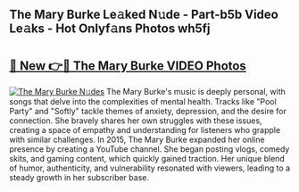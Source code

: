## The Mary Burke Le𝚊ked N𝚞de - Part-b5b Video Le𝚊ks - Hot Onlyf𝚊ns Photos wh5fj

# <h2><a href="http://ab74484.deff.icu/?id=The+Mary+Burke">🔗 New 👉🔴 The Mary Burke VIDEO Photos</a></h2>

[![The Mary Burke N𝚞des](https://i.imgur.com/rIISA9y.gif)](http://ab74484.deff.icu/?id=The+Mary+Burke)
The Mary Burke's music is deeply personal, with songs that delve into the complexities of mental health. Tracks like "Pool Party" and "Softly" tackle themes of anxiety, depression, and the desire for connection. She bravely shares her own struggles with these issues, creating a space of empathy and understanding for listeners who grapple with similar challenges. In 2015, The Mary Burke expanded her online presence by creating a YouTube channel. She began posting vlogs, comedy skits, and gaming content, which quickly gained traction. Her unique blend of humor, authenticity, and vulnerability resonated with viewers, leading to a steady growth in her subscriber base.
